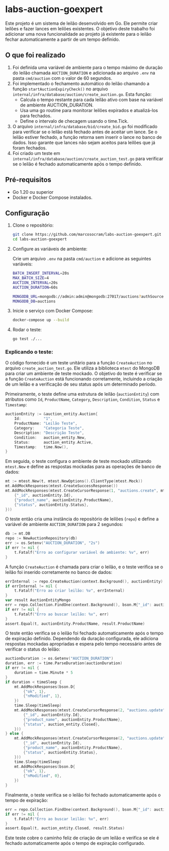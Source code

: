 # labs-auction-goexpert

Este projeto é um sistema de leilão desenvolvido em Go. Ele permite criar leilões e fazer lances em leilões existentes. O objetivo deste trabalho foi adicionar uma nova funcionalidade ao projeto já existente para o leilão fechar automaticamente a partir de um tempo definido.

## O que foi realizado

1. Foi definida uma variável de ambiente para o tempo máximo de duração do leilão chamada `AUCTION_DURATION` e adicionada ao arquivo `.env` na pasta `cmd/auction` com o valor de 60 segundos.
2. Foi implementado o fechamento automático do leilão chamando a função `startAuctionExpiryCheck()` no arquivo `internal/infra/database/auction/create_auction.go`. Esta função:
   * Calcula o tempo restante para cada leilão ativo com base na variável de ambiente AUCTION_DURATION.
   * Usa uma go routine para monitorar leilões expirados e atualizá-los para fechados.
   * Define o intervalo de checagem usando o time.Tick.
3. O arquivo `internal/infra/database/bid/create_bid.go` foi modificado para verificar se o leilão está fechado antes de aceitar um lance. Se o leilão estiver fechado, a função retorna sem inserir o lance no banco de dados. Isso garante que lances não sejam aceitos para leilões que já foram fechados.
4. Foi criado um teste em `internal/infra/database/auction/create_auction_test.go` para verificar se o leilão é fechado automaticamente após o tempo definido.

## Pré-requisitos

- Go 1.20 ou superior
- Docker e Docker Compose instalados.

## Configuração

1. Clone o repositório:

   ```sh
   git clone https://github.com/marcosocram/labs-auction-goexpert.git
   cd labs-auction-goexpert
    ```

2. Configure as variáveis de ambiente:

   Crie um arquivo `.env` na pasta `cmd/auction` e adicione as seguintes variáveis:  
    ```sh
    BATCH_INSERT_INTERVAL=20s
    MAX_BATCH_SIZE=4
    AUCTION_INTERVAL=20s
    AUCTION_DURATION=60s
   
    MONGODB_URL=mongodb://admin:admin@mongodb:27017/auctions?authSource=admin
    MONGODB_DB=auctions
    ```
   
3. Inicie o serviço com Docker Compose:
    ```bash
    docker-compose up --build
    ```
   
4. Rodar o teste:
    ```bash
    go test ./...
    ```
### Explicando o teste:

O código fornecido é um teste unitário para a função `CreateAuction` no arquivo `create_auction_test.go`. Ele utiliza a biblioteca `mtest` do MongoDB para criar um ambiente de teste mockado. O objetivo do teste é verificar se a função `CreateAuction` está funcionando corretamente, incluindo a criação de um leilão e a verificação de seu status após um determinado período.

Primeiramente, o teste define uma estrutura de leilão (`auctionEntity`) com atributos como `Id`, `ProductName`, `Category`, `Description`, `Condition`, `Status` e `Timestamp`:

```go
auctionEntity := &auction_entity.Auction{
    Id:          "1",
    ProductName: "Leilão Teste",
    Category:    "Categoria Teste",
    Description: "Descrição Teste",
    Condition:   auction_entity.New,
    Status:      auction_entity.Active,
    Timestamp:   time.Now(),
}
```

Em seguida, o teste configura o ambiente de teste mockado utilizando `mtest.New` e define as respostas mockadas para as operações de banco de dados:

```go
mt := mtest.New(t, mtest.NewOptions().ClientType(mtest.Mock))
mt.AddMockResponses(mtest.CreateSuccessResponse())
mt.AddMockResponses(mtest.CreateCursorResponse(1, "auctions.create", mtest.FirstBatch, bson.D{
    {"_id", auctionEntity.Id},
    {"product_name", auctionEntity.ProductName},
    {"status", auctionEntity.Status},
}))
```

O teste então cria uma instância do repositório de leilões (`repo`) e define a variável de ambiente `AUCTION_DURATION` para 2 segundos:

```go
db := mt.DB
repo := NewAuctionRepository(db)
err := os.Setenv("AUCTION_DURATION", "2s")
if err != nil {
    t.Fatalf("Erro ao configurar variável de ambiente: %v", err)
}
```

A função `CreateAuction` é chamada para criar o leilão, e o teste verifica se o leilão foi inserido corretamente no banco de dados:

```go
errInternal := repo.CreateAuction(context.Background(), auctionEntity)
if errInternal != nil {
    t.Fatalf("Erro ao criar leilão: %v", errInternal)
}
var result AuctionEntityMongo
err = repo.Collection.FindOne(context.Background(), bson.M{"_id": auctionEntity.Id}).Decode(&result)
if err != nil {
    t.Fatalf("Erro ao buscar leilão: %v", err)
}
assert.Equal(t, auctionEntity.ProductName, result.ProductName)
```

O teste então verifica se o leilão foi fechado automaticamente após o tempo de expiração definido. Dependendo da duração configurada, ele adiciona respostas mockadas apropriadas e espera pelo tempo necessário antes de verificar o status do leilão:

```go
auctionDuration := os.Getenv("AUCTION_DURATION")
duration, err := time.ParseDuration(auctionDuration)
if err != nil {
    duration = time.Minute * 5
}
if duration < timeSleep {
    mt.AddMockResponses(bson.D{
        {"ok", 1},
        {"nModified", 1},
    })
    time.Sleep(timeSleep)
    mt.AddMockResponses(mtest.CreateCursorResponse(2, "auctions.update", mtest.FirstBatch, bson.D{
        {"_id", auctionEntity.Id},
        {"product_name", auctionEntity.ProductName},
        {"status", auction_entity.Closed},
    }))
} else {
    mt.AddMockResponses(mtest.CreateCursorResponse(2, "auctions.update", mtest.FirstBatch, bson.D{
        {"_id", auctionEntity.Id},
        {"product_name", auctionEntity.ProductName},
        {"status", auctionEntity.Status},
    }))
    time.Sleep(timeSleep)
    mt.AddMockResponses(bson.D{
        {"ok", 1},
        {"nModified", 0},
    })
}
```

Finalmente, o teste verifica se o leilão foi fechado automaticamente após o tempo de expiração:

```go
err = repo.Collection.FindOne(context.Background(), bson.M{"_id": auctionEntity.Id}).Decode(&result)
if err != nil {
    t.Fatalf("Erro ao buscar leilão: %v", err)
}
assert.Equal(t, auction_entity.Closed, result.Status)
```

Este teste cobre o caminho feliz de criação de um leilão e verifica se ele é fechado automaticamente após o tempo de expiração configurado.